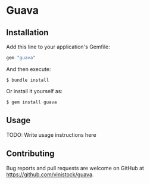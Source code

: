 # Guava



## Installation

Add this line to your application's Gemfile:

```ruby
gem "guava"
```

And then execute:

    $ bundle install

Or install it yourself as:

    $ gem install guava

## Usage

TODO: Write usage instructions here

## Contributing

Bug reports and pull requests are welcome on GitHub at https://github.com/vinistock/guava.
